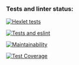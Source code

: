 ### Tests and linter status:
[![Hexlet tests](https://github.com/sunn-shinne/frontend-project-lvl2/workflows/hexlet-check/badge.svg)](https://github.com/sunn-shinne/frontend-project-lvl2/actions)

[![Tests and eslint](https://github.com/sunn-shinne/frontend-project-lvl2/workflows/test-and-lint/badge.svg)](https://github.com/sunn-shinne/frontend-project-lvl2/actions)

[![Maintainability](https://api.codeclimate.com/v1/badges/a99a88d28ad37a79dbf6/maintainability)](https://github.com/sunn-shinne/frontend-project-lvl2/actions)

[![Test Coverage](https://api.codeclimate.com/v1/badges/053023b8d04fc0c473be/test_coverage)](https://codeclimate.com/github/sunn-shinne/frontend-project-lvl2/actions)